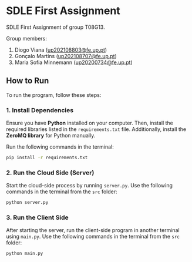 # SDLE First Assignment

SDLE First Assignment of group T08G13.

Group members:

1. Diogo Viana (up202108803@fe.up.pt)
2. Gonçalo Martins (up202108707@fe.up.pt)
3. Maria Sofia Minnemann (up20200734@fe.up.pt)

## **How to Run**
To run the program, follow these steps:

### **1. Install Dependencies**
Ensure you have **Python** installed on your computer. Then, install the required libraries listed in the `requirements.txt` file. Additionally, install the **ZeroMQ library** for Python manually.

Run the following commands in the terminal:

```bash
pip install -r requirements.txt
```
### **2. Run the Cloud Side (Server)**

Start the cloud-side process by running `server.py`. Use the following commands in the terminal from the `src` folder:

```bash
python server.py
```
### **3. Run the Client Side**
After starting the server, run the client-side program in another terminal using `main.py`. Use the following commands in the terminal from the `src` folder:
```bash
python main.py
```